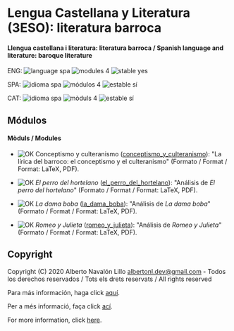 # Lengua Castellana y Literatura (3ESO): literatura barroca

#### Llengua castellana i literatura: literatura barroca / Spanish language and literature: baroque literature

ENG: ![language spa](https://img.shields.io/badge/language-spa-orange.svg) ![modules 4](https://img.shields.io/badge/modules-4-brightgreen.svg) ![stable yes](https://img.shields.io/badge/stable-yes-brightgreen.svg)

SPA: ![idioma spa](https://img.shields.io/badge/idioma-spa-orange.svg) ![módulos 4](https://img.shields.io/badge/m%C3%B3dulos-4-brightgreen.svg) ![estable sí](https://img.shields.io/badge/estable-s%C3%AD-brightgreen.svg)

CAT: ![idioma spa](https://img.shields.io/badge/idioma-spa-orange.svg) ![mòduls 4](https://img.shields.io/badge/m%C3%B2duls-4-brightgreen.svg) ![estable sí](https://img.shields.io/badge/estable-s%C3%AD-brightgreen.svg)

## Módulos

#### Mòduls / Modules

- ![OK](https://img.shields.io/badge/OK-brightgreen.svg) Conceptismo y culteranismo ([conceptismo_y_culteranismo](https://github.com/albertonl/ies/blob/master/3ESO/LCL/barroco/conceptismo_y_culteranismo)): "La lírica del barroco: el conceptismo y el culteranismo" (Formato / Format / Format: LaTeX, PDF).

- ![OK](https://img.shields.io/badge/OK-brightgreen.svg) _El perro del hortelano_ ([el_perro_del_hortelano](https://github.com/albertonl/ies/blob/master/3ESO/LCL/barroco/el_perro_del_hortelano)): "Análisis de _El perro del hortelano_" (Formato / Format / Format: LaTeX, PDF).

- ![OK](https://img.shields.io/badge/OK-brightgreen.svg) _La dama boba_ ([la_dama_boba](https://github.com/albertonl/ies/blob/master/3ESO/LCL/barroco/la_dama_boba)): "Análisis de _La dama boba_" (Formato / Format / Format: LaTeX, PDF).

- ![OK](https://img.shields.io/badge/OK-brightgreen.svg) _Romeo y Julieta_ ([romeo_y_julieta](https://github.com/albertonl/ies/blob/master/3ESO/LCL/barroco/romeo_y_julieta)): "Análisis de _Romeo y Julieta_" (Formato / Format / Format: LaTeX, PDF).

## Copyright

Copyright (C) 2020 Alberto Navalón Lillo <albertonl.dev@gmail.com> - Todos los derechos reservados / Tots els drets reservats / All rights reserved

Para más información, haga click [aquí](https://github.com/albertonl/ies/blob/master/COPYRIGHT-spa).

Per a més informació, faça click [ací](https://github.com/albertonl/ies/blob/master/COPYRIGHT-cat).

For more information, click [here](https://github.com/albertonl/ies/blob/master/COPYRIGHT).
